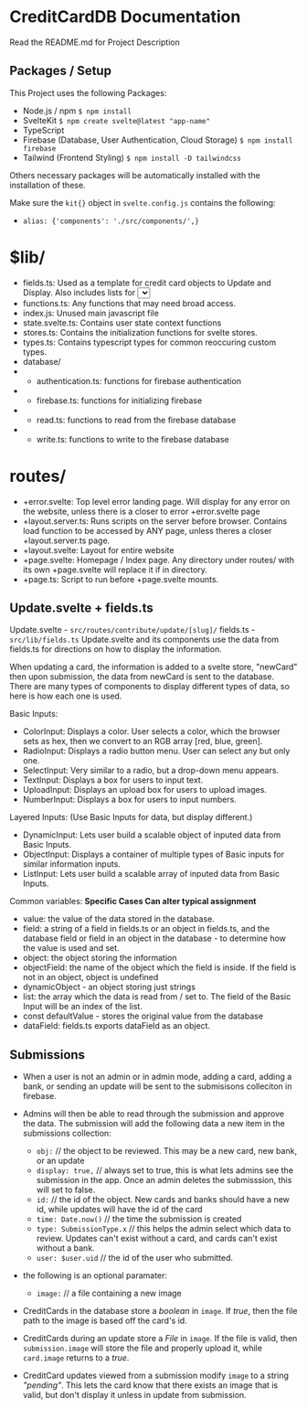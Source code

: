 # CreditCardDB Documentation
Read the README.md for Project Description

## Packages / Setup
This Project uses the following Packages: 
- Node.js / npm `$ npm install`
- SvelteKit `$ npm create svelte@latest "app-name"`
- TypeScript 
- Firebase (Database, User Authentication, Cloud Storage) `$ npm install firebase`
- Tailwind (Frontend Styling) `$ npm install -D tailwindcss`

Others necessary packages will be automatically installed with the installation of these.

Make sure the `kit{}` object in `svelte.config.js` contains the following: 
- `alias: {'components': './src/components/',}` 
        
# $lib/
- fields.ts: Used as a template for credit card objects to Update and Display. Also includes lists for <Select> drop down menus. 
- functions.ts: Any functions that may need broad access.
- index.js: Unused main javascript file
- state.svelte.ts: Contains user state context functions
- stores.ts: Contains the initialization functions for svelte stores.
- types.ts: Contains typescript types for common reoccuring custom types.
- database/
- - authentication.ts: functions for firebase authentication
- - firebase.ts: functions for initializing firebase
- - read.ts: functions to read from the firebase database
- - write.ts: functions to write to the firebase database 

# routes/
- +error.svelte: Top level error landing page. Will display for any error on the website, unless there is a closer to error +error.svelte page
- +layout.server.ts: Runs scripts on the server before browser. Contains load function to be accessed by ANY page, unless theres a closer +layout.server.ts page.
- +layout.svelte: Layout for entire website
- +page.svelte: Homepage / Index page. Any directory under routes/ with its own +page.svelte will replace it if in directory.
- +page.ts: Script to run before +page.svelte mounts. 


## Update.svelte + fields.ts 
Update.svelte - `src/routes/contribute/update/[slug]/`
fields.ts - `src/lib/fields.ts`
Update.svelte and its components use the data from fields.ts for directions on how to display the information.

When updating a card, the information is added to a svelte store, "newCard" then upon submission, the data from newCard is sent to the database. 
There are many types of components to display different types of data, so here is how each one is used.

Basic Inputs: 

- ColorInput: Displays a color. User selects a color, which the browser sets as hex, then we convert to an RGB array [red, blue, green].
- RadioInput: Displays a radio button menu. User can select any but only one. 
- SelectInput: Very similar to a radio, but a drop-down menu appears. 
- TextInput: Displays a box for users to input text. 
- UploadInput: Displays an upload box for users to upload images.
- NumberInput: Displays a box for users to input numbers.

Layered Inputs: (Use Basic Inputs for data, but display different.)

- DynamicInput: Lets user build a scalable object of inputed data from Basic Inputs.
- ObjectInput: Displays a container of multiple types of Basic inputs for similar information inputs.
- ListInput: Lets user build a scalable array of inputed data from Basic Inputs.

Common variables: **Specific Cases Can alter typical assignment** 
- value: the value of the data stored in the database. 
- field: a string of a field in fields.ts or an object in fields.ts, and the database field or field in an object in the database - to determine how the value is used and set.
- object: the object storing the information 
- objectField: the name of the object which the field is inside. If the field is not in an object, object is undefined
- dynamicObject - an object storing just strings 
- list: the array which the data is read from / set to. The field of the Basic Input will be an index of the list. 
- const defaultValue - stores the original value from the database
- dataField: fields.ts exports dataField as an object. 

## Submissions
- When a user is not an admin or in admin mode, adding a card, adding a bank, or sending an update will be sent to the submisisons colleciton in firebase.
- Admins will then be able to read through the submission and approve the data. The submission will add the following data a new item in the submissions collection: 
  - `obj:` // the object to be reviewed. This may be a new card, new bank, or an update
  - `display: true,` // always set to true, this is what lets admins see the submission in the app. Once an admin deletes the submisssion, this will set to false.
  - `id:` // the id of the object. New cards and banks should have a new id, while updates will have the id of the card
  - `time: Date.now()` // the time the submission is created
  - `type: SubmissionType.x` // this helps the admin select which data to review. Updates can't exist without a card, and cards can't exist without a bank.
  - `user: $user.uid` // the id of the user who submitted.

- the following is an optional paramater: 
  - `image:` // a file containing a new image

- CreditCards in the database store a *boolean* in `image`. If *true*, then the file path to the image is based off the card's id. 
- CreditCards during an update store a *File* in `image`. If the file is valid, then `submission.image` will store the file and properly upload it, while `card.image` returns to a *true*. 
- CreditCard updates viewed from a submission modify `image` to a string *"pending"*. This lets the card know that there exists an image that is valid, but don't display it unless in update from submission.


